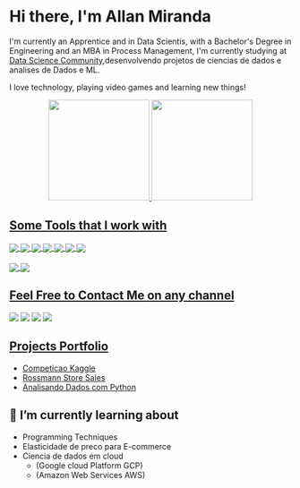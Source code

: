 # Hi there, I'm Allan Miranda

I'm currently an Apprentice and in Data Scientis, with a Bachelor's Degree in Engineering and an MBA in Process Management, I'm currently studying at [Data Science Community](https://www.comunidadedatascience.com/),desenvolvendo projetos de ciencias de dados e analises de Dados e ML.

I love technology, playing video games and learning new things!

 <div align="center">
   <a href="https://github.com/HallanMiranda">
   <img height="180em" src="https://github-readme-stats.vercel.app/api?username=AllanMiranda&show_icons=true&theme=dark&include_all_commits=true&count_private=true"/>
   <img height="180em" src="https://github-readme-stats.vercel.app/api/top-langs/?username=AllanMiranda&layout=compact&langs_count=7&theme=dark"/>
 </div>
  
  ## Some Tools that I work with
  <!-- Tools  -->
  <div style="display: inline_block">
    <img align="center" src="https://img.shields.io/badge/Python-14354C?style=for-the-badge&logo=python&logoColor=white" />
    <img align="center" src="https://img.shields.io/badge/HTML5-E34F26?style=for-the-badge&logo=html5&logoColor=white" />
    <img align="center" src="https://img.shields.io/badge/Jupyter-F37626.svg?&style=for-the-badge&logo=Jupyter&logoColor=white" />
    <img align="center" src="https://img.shields.io/badge/Pandas-2C2D72?style=for-the-badge&logo=pandas&logoColor=white" />
    <img align="center" src="https://img.shields.io/badge/scikit_learn-F7931E?style=for-the-badge&logo=scikit-learn&logoColor=white" />
    <img align="center" src="https://img.shields.io/badge/Streamlit-FF4B4B?style=for-the-badge&logo=Streamlit&logoColor=white" />
    <img align="center" src="https://img.shields.io/badge/conda-342B029.svg?&style=for-the-badge&logo=anaconda&logoColor=white" />
  </div>
  <br />
  <div>
    <img align="center" src="https://img.shields.io/badge/MySQL-005C84?style=for-the-badge&logo=mysql&logoColor=white" />
    <img align="center" src="https://img.shields.io/badge/SQLite-07405E?style=for-the-badge&logo=sqlite&logoColor=white" />
  </div>

  ## Feel Free to Contact Me on any channel
<div> 
   <a href="https://instagram.com" target="_blank"><img src="https://img.shields.io/badge/-Instagram-%23E4405F?style=for-the-badge&logo=instagram&logoColor=white" target="_blank"></a>
  	<a href="https://discord.com/channels/1095518178261610506/1095518178718777497" target="_blank"><img src="https://img.shields.io/badge/Discord-7289DA?style=for-the-badge&logo=discord&logoColor=white" target="_blank"></a> 
   <a href = "mailto:hallanmiranda23@gmail.com"><img src="https://img.shields.io/badge/-Gmail-%23333?style=for-the-badge&logo=gmail&logoColor=white" target="_blank"></a>
   <a href="https://www.linkedin.com/in/allan-01-45875016a" target="_blank"><img src="https://img.shields.io/badge/-LinkedIn-%230077B5?style=for-the-badge&logo=linkedin&logoColor=white" target="_blank"></a> 

 </div>

 
<h2><a target="_blank" href="https://github.com/HallanMiranda/portfolio_projetos.git">Projects Portfolio</a></h2>

  * [Competicao Kaggle](https://github.com/HallanMiranda/Rede-Hoteleira-Projeto_Classificacao.git)
  * [Rossmann Store Sales](https://github.com/HallanMiranda/pa003-Rossman.git)
  * [Analisando Dados com Python](https://github.com/HallanMiranda/fast-food-company-Analisando_dados.git)

## 📖 I’m currently learning about
  
  * Programming Techniques
  * Elasticidade de preco para E-commerce
  * Ciencia de dados em cloud
    - (Google cloud Platform GCP) 
    - (Amazon Web Services AWS)
   

